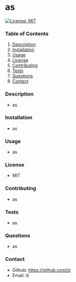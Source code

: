 # as

  [![License: MIT](https://img.shields.io/badge/License-MIT-yellow.svg)](https://opensource.org/licenses/MIT)

  ### Table of Contents 
  1. [Description](#description)
  2. [Installation](#installation)
  3. [Usage](#usage)
  4. [License](#license)
  5. [Contributing](#contribution)
  6. [Tests](#tests)
  7. [Questions](#questions)
  8. [Contact](#contact)

  ### Description
  * as
  ### Installation
  * as
  ### Usage
  * as
  ### License
  * MIT
  ### Contributing
  * as
  ### Tests
  * as
  ### Questions
  * as
  ### Contact
  * Github: https://github.com/lz
  * Email: lz
